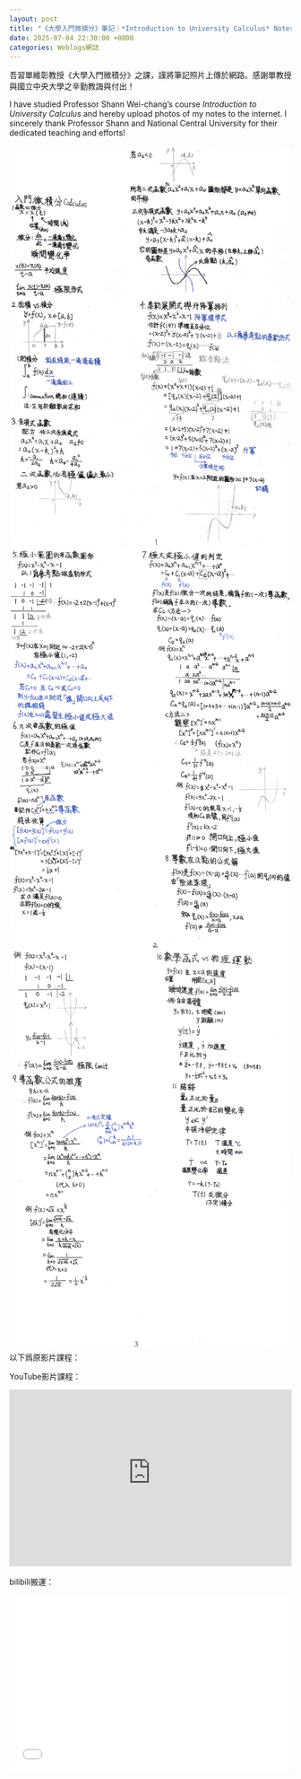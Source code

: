```yaml
---
layout: post
title: "《大學入門微積分》筆記｜*Introduction to University Calculus* Notes"
date: 2025-07-04 22:30:00 +0800
categories: Weblogs網誌
---
```

吾習單維彰教授《大學入門微積分》之課，謹將筆記照片上傳於網路。感謝單教授與國立中央大學之辛勤教誨與付出！

I have studied Professor Shann Wei-chang’s course *Introduction to University Calculus* and hereby upload photos of my notes to the internet. I sincerely thank Professor Shann and National Central University for their dedicated teaching and efforts!

<img src="https://raw.githubusercontent.com/YongZS1218/yongzs1218.github.io/refs/heads/main/_posts/_pictures%2C%20audios%20and%20videos/%E5%A4%A7%E5%AD%B8%E5%85%A5%E9%96%80%E5%BE%AE%E7%A9%8D%E5%88%861.jpg" alt="P1"/>
<img src="https://raw.githubusercontent.com/YongZS1218/yongzs1218.github.io/refs/heads/main/_posts/_pictures%2C%20audios%20and%20videos/%E5%A4%A7%E5%AD%B8%E5%85%A5%E9%96%80%E5%BE%AE%E7%A9%8D%E5%88%862.jpg" alt="P2"/>
<img src="https://raw.githubusercontent.com/YongZS1218/yongzs1218.github.io/refs/heads/main/_posts/_pictures%2C%20audios%20and%20videos/%E5%A4%A7%E5%AD%B8%E5%85%A5%E9%96%80%E5%BE%AE%E7%A9%8D%E5%88%863.jpg" alt="P3"/>
以下爲原影片課程：

YouTube影片課程：
<iframe width="100%" height="315" src="https://www.youtube-nocookie.com/embed/videoseries?si=ekiFcKlFLAdfN5Kq&amp;list=PL09B4C92AD57E0090" title="YouTube video player" frameborder="0" allow="accelerometer; autoplay; clipboard-write; encrypted-media; gyroscope; picture-in-picture; web-share" referrerpolicy="strict-origin-when-cross-origin" allowfullscreen></iframe>

bilibili搬運：
<iframe width="100%" height="315" src="//player.bilibili.com/player.html?isOutside=true&aid=75458778&bvid=BV1aE411e7kJ&cid=129079481&p=1" scrolling="no" border="0" frameborder="no" framespacing="0" allowfullscreen="true"></iframe>

